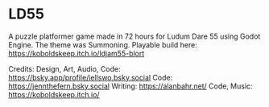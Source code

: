 # LD55
A puzzle platformer game made in 72 hours for Ludum Dare 55 using Godot Engine. The theme was Summoning.
Playable build here: https://koboldskeep.itch.io/ldjam55-blort

Credits:
Design, Art, Audio, Code: https://bsky.app/profile/iellswo.bsky.social
Code: https://jennthefern.bsky.social
Writing: https://alanbahr.net/
Code, Music: https://koboldskeep.itch.io/

